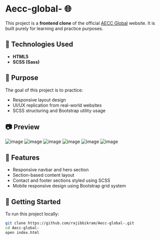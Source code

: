# Aecc-global- 🌐

This project is a **frontend clone** of the official [AECC Global](https://www.aeccglobal.com/) website. It is built purely for learning and practice purposes.

## 🔧 Technologies Used

- **HTML5**
- **SCSS (Sass)**


## 📌 Purpose

The goal of this project is to practice:

- Responsive layout design
- UI/UX replication from real-world websites
- SCSS structuring and Bootstrap utility usage

## 📷 Preview

![image](https://github.com/user-attachments/assets/e13515d0-ee71-4dc3-b4e5-a0bae04ec712)
![image](https://github.com/user-attachments/assets/2b0d3ae6-b08c-493f-9c37-82dd26211695)
![image](https://github.com/user-attachments/assets/ca2e8880-6eaf-4b4f-a575-613caeb98291)
![image](https://github.com/user-attachments/assets/6cee2fe9-7b31-4ad5-8d7b-12622f7f21c5)
![image](https://github.com/user-attachments/assets/857556be-623b-43ce-a423-0d41f0e56ded)
![image](https://github.com/user-attachments/assets/d839fe58-f159-4f94-88ff-608f8eae8384)






## 🧩 Features

- Responsive navbar and hero section
- Section-based content layout
- Contact and footer sections styled using SCSS
- Mobile responsive design using Bootstrap grid system

## 🚀 Getting Started

To run this project locally:

```bash
git clone https://github.com/rajibbikram/Aecc-global-.git
cd Aecc-global-
open index.html
